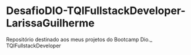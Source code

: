 # DesafioDIO-TQIFullstackDeveloper-LarissaGuilherme
Repositório destinado aos meus projetos do Bootcamp Dio._ TQIFullstackDeveloper
